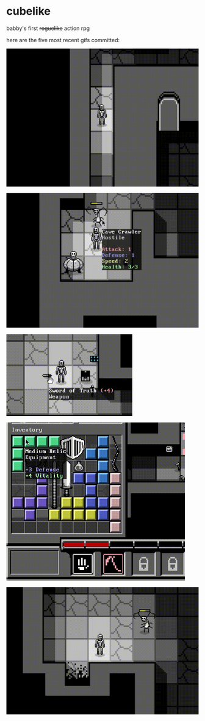 # cubelike
babby's first ~~roguelike~~ action rpg 

here are the five most recent gifs committed:

![124_light_blocked_by_walls.gif](gifs/124_light_blocked_by_walls.gif?raw=true "124_light_blocked_by_walls")

![123_more_tooltips.gif](gifs/123_more_tooltips.gif?raw=true "123_more_tooltips")

![122_hand_cursor.gif](gifs/122_hand_cursor.gif?raw=true "122_hand_cursor")

![121_item_tooltips.gif](gifs/121_item_tooltips.gif?raw=true "121_item_tooltips")

![120_enemy_energy_bars.gif](gifs/120_enemy_energy_bars.gif?raw=true "120_enemy_energy_bars")

